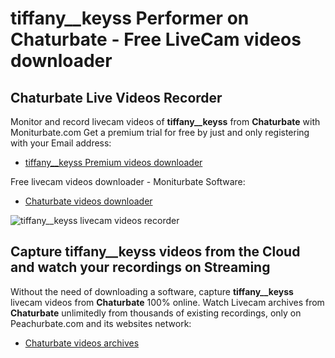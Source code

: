 # tiffany__keyss Performer on Chaturbate - Free LiveCam videos downloader

## Chaturbate Live Videos Recorder

Monitor and record livecam videos of **tiffany__keyss** from **Chaturbate** with Moniturbate.com
Get a premium trial for free by just and only registering with your Email address:
* [tiffany__keyss Premium videos downloader](https://moniturbate.com/request-demo-licence-key.html)

Free livecam videos downloader - Moniturbate Software:
* [Chaturbate videos downloader](https://moniturbate.com/moniturbate-download-software.html)

![tiffany__keyss livecam videos recorder](https://peachurnet.com/templates/moniturbate-software.png)


## Capture tiffany__keyss videos from the Cloud and watch your recordings on Streaming

Without the need of downloading a software, capture **tiffany__keyss** livecam videos from **Chaturbate** 100% online.
Watch Livecam archives from **Chaturbate** unlimitedly from thousands of existing recordings, only on Peachurbate.com and its websites network:
* [Chaturbate videos archives](https://peachurnet.com/)